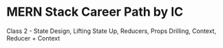 # MERN Stack Career Path by IC

Class 2 - State Design, Lifting State Up, Reducers, Props Drilling, Context, Reducer + Context
